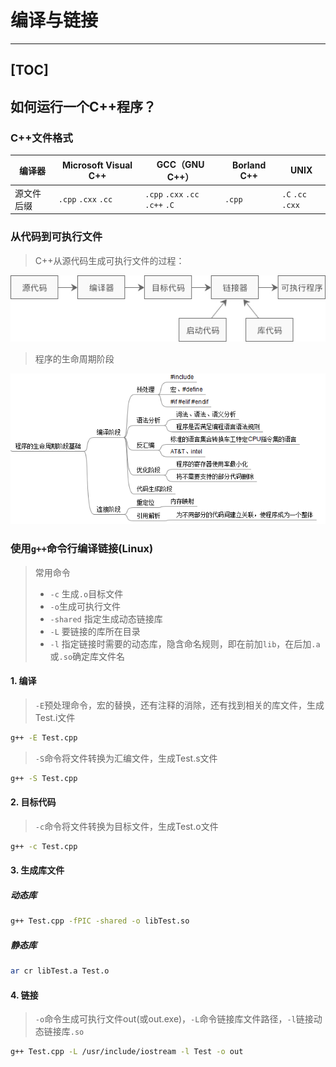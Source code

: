 # 编译与链接
---
[TOC]
---

## 如何运行一个C++程序？


### C++文件格式
| 编译器 | Microsoft Visual C++ | GCC（GNU C++）       | Borland C++ | UNIX       |
| ------ | -------------------- | -------------------- | ----------- | ---------- |
| 源文件后缀   | `.cpp` `.cxx` `.cc`         | `.cpp` `.cxx` `.cc` `.c++` `.C` | `.cpp`        | `.C` `.cc` `.cxx` |
### 从代码到可执行文件

> C++从源代码生成可执行文件的过程：

![20190813152426.png](https://raw.githubusercontent.com/itisl/Pic_Bed/master/img/20190813152426.png)
> 程序的生命周期阶段

![20190917163730.png](https://raw.githubusercontent.com/itisl/Pic_Bed/master/img/20190917163730.png)

### 使用`g++`命令行编译链接(Linux)
> 常用命令
> - `-c` 生成`.o`目标文件
> - `-o`生成可执行文件
> - `-shared` 指定生成动态链接库
> - `-L` 要链接的库所在目录
> - `-l` 指定链接时需要的动态库，隐含命名规则，即在前加`lib`，在后加`.a`或`.so`确定库文件名
#### 1. 编译
> `-E`预处理命令，宏的替换，还有注释的消除，还有找到相关的库文件，生成Test.i文件
```sh
g++ -E Test.cpp
```
> `-S`命令将文件转换为汇编文件，生成Test.s文件
```sh
g++ -S Test.cpp
```
#### 2. 目标代码
> `-c`命令将文件转换为目标文件，生成Test.o文件

```sh
g++ -c Test.cpp
```
#### 3. 生成库文件
##### 动态库
```sh
g++ Test.cpp -fPIC -shared -o libTest.so
```
##### 静态库
```sh
ar cr libTest.a Test.o
```

#### 4. 链接
> `-o`命令生成可执行文件out(或out.exe)，`-L`命令链接库文件路径，`-l`链接动态链接库`.so`

```sh
g++ Test.cpp -L /usr/include/iostream -l Test -o out
```


